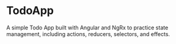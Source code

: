 # TodoApp

A simple Todo App built with Angular and NgRx to practice state management, including actions, reducers, selectors, and effects.
